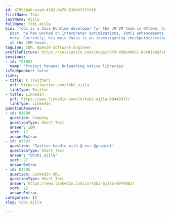 ```yaml
---
id: d7993bab-ecad-4202-8a76-61b64f27cbf6
firstName: Tobi
lastName: Ajila
fullName: Tobi Ajila
bio: 'Tobi is a Java Runtime developer for the J9 VM team in Ottawa, Canada. In the
  past, he has worked on Interpreter optimizations, JVMTI enhancements, JSR 335, and
  more. Currently, his main focus is on investigating checkpoint/restore technology
  at the JVM level. '
tagLine: IBM, OpenJ9 Software Engineer
profilePicture: https://sessionize.com/image/c5fd-400o400o1-NcrUJa6qfzDoYjYmrhzvb3.jpg
sessions:
- id: 751867
  name: 'Project Panama: Unleashing native libraries'
isTopSpeaker: false
links:
- title: X (Twitter)
  url: https://twitter.com/tobi_ajila
  linkType: Twitter
- title: LinkedIn
  url: https://www.linkedin.com/in/tobi-ajila-00448837/
  linkType: LinkedIn
questionAnswers:
- id: 81698
  question: Company
  questionType: Short_Text
  answer: IBM
  sort: 17
  answerExtra:
- id: 81702
  question: 'Twitter handle with @ ex: @prpatel'
  questionType: Short_Text
  answer: "@tobi_ajila"
  sort: 21
  answerExtra:
- id: 81705
  question: LinkedIn URL
  questionType: Short_Text
  answer: https://www.linkedin.com/in/tobi-ajila-00448837
  sort: 22
  answerExtra:
categories: []
slug: tobi-ajila

---
```

